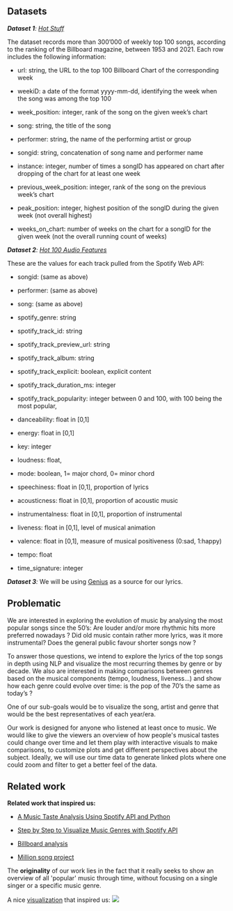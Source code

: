 

## Datasets

***Dataset 1**:  [Hot Stuff](https://data.world/kcmillersean/billboard-hot-100-1958-2017/workspace/file?filename=Hot+Stuff.csv)*

The dataset records more than 300’000 of weekly top 100 songs, according to the ranking of the Billboard magazine, between 1953 and 2021. Each row includes the following information:

-   url: string, the URL to the top 100 Billboard Chart of the corresponding week
    
-   weekiD: a date of the format yyyy-mm-dd, identifying the week when the song was among the top 100
    
-   week_position: integer, rank of the song on the given week’s chart
    
-   song: string, the title of the song
    
-   performer: string, the name of the performing artist or group
    
-   songid: string, concatenation of song name and performer name
    
-   instance: integer, number of times a songID has appeared on chart after dropping of the chart for at least one week
    
-   previous_week_position: integer, rank of the song on the previous week’s chart
    
-   peak_position: integer, highest position of the songID during the given week (not overall highest)
    
-   weeks_on_chart: number of weeks on the chart for a songID for the given week (not the overall running count of weeks)
    

  
  

***Dataset 2**: [Hot 100 Audio Features](https://data.world/kcmillersean/billboard-hot-100-1958-2017/workspace/file?filename=Hot+100+Audio+Features.xlsx)*

These are the values for each track pulled from the Spotify Web API:

-   songid: (same as above)
    
-   performer: (same as above)
    
-   song: (same as above)
    
-   spotify_genre: string
    
-   spotify_track_id: string
    
-   spotify_track_preview_url: string
    
-   spotify_track_album: string
    
-   spotify_track_explicit: boolean, explicit content
    
-   spotify_track_duration_ms: integer
    
-   spotify_track_popularity: integer between 0 and 100, with 100 being the most popular,
    
-   danceability: float in [0,1]
    
-   energy: float in [0,1]
    
-   key: integer
    
-   loudness: float,
    
-   mode: boolean, 1= major chord, 0= minor chord
    
-   speechiness: float in [0,1], proportion of lyrics
    
-   acousticness: float in [0,1], proportion of acoustic music
    
-   instrumentalness: float in [0,1], proportion of instrumental
    
-   liveness: float in [0,1], level of musical animation
    
-   valence: float in [0,1], measure of musical positiveness (0:sad, 1:happy)
    
-   tempo: float
    
-   time_signature: integer
    

  
  

***Dataset 3**:* We will be using [Genius](https://genius.com/) as a source for our lyrics.

  

## Problematic

We are interested in exploring the evolution of music by analysing the most popular songs since the 50’s: Are louder and/or more rhythmic hits more preferred nowadays ? Did old music contain rather more lyrics, was it more instrumental? Does the general public favour shorter songs now ?

To answer those questions, we intend to explore the lyrics of the top songs in depth using NLP and visualize the most recurring themes by genre or by decade. We also are interested in making comparisons between genres based on the musical components (tempo, loudness, liveness…) and show how each genre could evolve over time: is the pop of the 70’s the same as today’s ?

  

One of our sub-goals would be to visualize the song, artist and genre that would be the best representatives of each year/era.

  

Our work is designed for anyone who listened at least once to music. We would like to give the viewers an overview of how people's musical tastes could change over time and let them play with interactive visuals to make comparisons, to customize plots and get different perspectives about the subject. Ideally, we will use our time data to generate linked plots where one could zoom and filter to get a better feel of the data.

  
  

## Related work

**Related work that inspired us:**

-   [A Music Taste Analysis Using Spotify API and Python](https://towardsdatascience.com/a-music-taste-analysis-using-spotify-api-and-python-e52d186db5fc)
    
-   [Step by Step to Visualize Music Genres with Spotify API](https://towardsdatascience.com/step-by-step-to-visualize-music-genres-with-spotify-api-ce6c273fb827)
    
-   [Billboard analysis](https://towardsdatascience.com/billboard-hot-100-analytics-using-data-to-understand-the-shift-in-popular-music-in-the-last-60-ac3919d39b49)
    
-   [Million song project](https://cgallay.github.io/Ada/)
    

The **originality** of our work lies in the fact that it really seeks to show an overview of all 'popular' music through time, without focusing on a single singer or a specific music genre.

A nice [visualization](https://old.reddit.com/r/dataisbeautiful/comments/maqs96/oc_spotify_data_shows_that_you_can_dance_to_any/) that inspired us: ![](https://lh5.googleusercontent.com/DsdofsS_gKiBtDUddz_-B1bslAJ89CRTpFnzoBCxgjch5fjAzL4cUrNlCR81seRDdB6GxBtqvZHzH9sNeFEYMEv_QdLvTYkS-jJfsbUQvLjTVqKF-RFIRE4knQbPiaY3tg5QeWvv)
